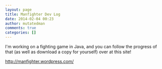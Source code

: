 ```yaml
---
layout: page
title: Manfighter Dev Log
date: 2014-02-04 00:23
author: mutatedman
comments: true
categories: []
---
```

I'm working on a fighting game in Java, and you can follow the progress of that (as well as download a copy for yourself) over at this site!

http://manfighter.wordpress.com/
